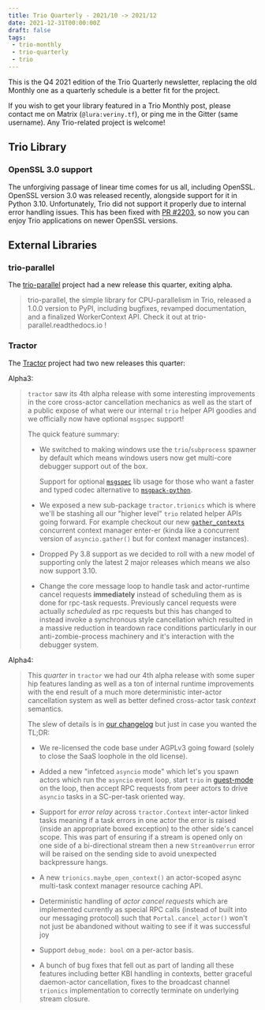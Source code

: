 ```yaml
---
title: Trio Quarterly - 2021/10 -> 2021/12
date: 2021-12-31T00:00:00Z
draft: false
tags:
 - trio-monthly
 - trio-quarterly
 - trio
---
```


This is the Q4 2021 edition of the Trio Quarterly newsletter, replacing the old Monthly one as a
quarterly schedule is a better fit for the project.

If you wish to get your library featured in a Trio Monthly post, please contact me on Matrix
(``@lura:veriny.tf``), or ping me in the Gitter (same username). Any Trio-related project is welcome!

## Trio Library

### OpenSSL 3.0 support

The unforgiving passage of linear time comes for us all, including OpenSSL. OpenSSL version 3.0
was released recently, alongside support for it in Python 3.10. Unfortunately, Trio did not support
it properly due to internal error handling issues. This has been fixed with 
[PR #2203](https://github.com/python-trio/trio/pull/2203), so now you can enjoy Trio applications
on newer OpenSSL versions.

## External Libraries

### trio-parallel

The [trio-parallel](https://github.com/richardsheridan/trio-parallel) project had a new release this
quarter, exiting alpha.

> trio-parallel, the simple library for CPU-parallelism in Trio, released a 1.0.0 version to PyPI, including bugfixes, revamped documentation, and a finalized WorkerContext API. Check it out at trio-parallel.readthedocs.io ! 

### Tractor

The [Tractor](https://github.com/goodboy/tractor) project had two new releases this quarter:

Alpha3:

> `tractor` saw its 4th alpha release with some interesting improvements in the core cross-actor cancellation mechanics as well as the start of a public expose of what were our internal `trio` helper API goodies and we officially now have optional `msgspec` support!
> 
> The quick feature summary:
> 
>    * We switched to making windows use the `trio`/`subprocess` spawner by default which means windows users now get multi-core debugger support out of the box.
> 
>      Support for optional [`msgspec`](https://github.com/jcrist/msgspec) lib usage for those who want a faster and typed codec alternative to [`msgpack-python`](https://github.com/msgpack/msgpack-python).
> 
>    * We exposed a new sub-package `tractor.trionics` which is where we'll be stashing all our "higher level" `trio` related helper APIs going forward. For example checkout our new [`gather_contexts`](https://github.com/goodboy/tractor/blob/master/tractor/trionics/_mngrs.py?rgh-link-date=2021-11-01T18%3A13%3A56Z#L39) concurrent context manager enter-er (kinda like a concurrent version of `asyncio.gather()` but for context manager instances).
> 
>    * Dropped Py 3.8 support as we decided to roll with a new model of supporting only the latest 2 major releases which means we also now support 3.10.
> 
>    * Change the core message loop to handle task and actor-runtime cancel
>       requests **immediately** instead of scheduling them as is done for rpc-task
>       requests. Previously cancel requests were actually _scheduled_ as rpc requests but this has changed to instead invoke a synchronous style cancellation which resulted in a massive reduction in teardown race conditions particularly in our anti-zombie-process machinery and it's interaction with the debugger system.

Alpha4:

> This _quarter_ in `tractor` we had our 4th alpha release with some super hip features landing as well as a ton of internal runtime improvements with the end result of a much more deterministic inter-actor cancellation system as well as better defined cross-actor task _context_ semantics.
> 
> The slew of details is in [our changelog](https://github.com/goodboy/tractor/blob/master/NEWS.rst?rgh-link-date=2021-12-17T17%3A46%3A31Z) but just in case you wanted the TL;DR:
> 
>    * We re-licensed the code base under AGPLv3 going foward (solely to close the SaaS loophole in the old license).
> 
>    * Added a new "infetced `asyncio` mode" which let's you spawn actors which run the `asyncio` event loop, start `trio` in [guest-mode](https://trio.readthedocs.io/en/stable/reference-lowlevel.html?highlight=guest%20mode#what-is-guest-mode) on the loop, then accept RPC requests from peer actors to drive `asyncio` tasks in a SC-per-task oriented way.
> 
>    * Support for _error relay_ across `tractor.Context` inter-actor linked tasks meaning if a task errors in one actor the error is raised (inside an appropriate boxed exception) to the other side's cancel scope. This was part of ensuring if a stream is opened only on one side of a bi-directional stream then a new `StreamOverrun` error will be raised on the sending side to avoid unexpected backpressure hangs.
> 
>    * A new  `trionics.maybe_open_context()` an actor-scoped async multi-task
>       context manager resource caching API.
> 
>    * Deterministic handling of _actor cancel requests_ which are implemented currently as special RPC calls (instead of built into our messaging protocol) such that `Portal.cancel_actor()` won't not just be abandoned without waiting to see if it was successful joy
> 
>    * Support `debug_mode: bool` on a per-actor basis.
> 
>    * A bunch of bug fixes that fell out as part of landing all these features including better KBI handling in contexts, better graceful daemon-actor cancellation, fixes to the broadcast channel `trionics` implementation to correctly terminate on underlying stream closure.